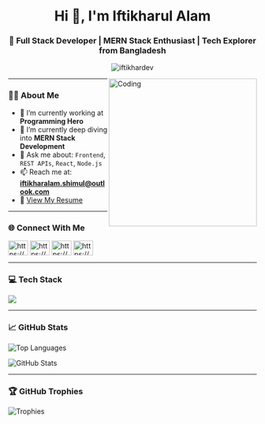 <h1 align="center">Hi 👋, I'm Iftikharul Alam</h1>
<h3 align="center">🚀 Full Stack Developer | MERN Stack Enthusiast | Tech Explorer from Bangladesh</h3>

<p align="center">
  <img src="https://komarev.com/ghpvc/?username=iftikhardev&label=Profile%20views&color=0e75b6&style=flat" alt="iftikhardev" />
</p>
<img align="right" alt="Coding" width="300" src="https://media.tenor.com/IieZUsqoYCwAAAAM/developer.gif"  />

---

### 👨‍💻 About Me


- 🔭 I’m currently working at **Programming Hero**
- 🌱 I’m currently deep diving into **MERN Stack Development**
- 💬 Ask me about: `Frontend`, `REST APIs`, `React`, `Node.js`
- 📫 Reach me at: **iftikharalam.shimul@outlook.com**
- 📄 [View My Resume](https://drive.google.com/file/d/1UUksKxrwPld-Xq2-_ZOFvDj06rWZ34QV/view?usp=sharing)

---

### 🌐 Connect With Me

<p align="left">
                        <a href="https://twitter.com/https://x.com/iftikhar15_alam" target="blank"><img align="center" src="https://raw.githubusercontent.com/rahuldkjain/github-profile-readme-generator/master/src/images/icons/Social/twitter.svg" alt="https://x.com/iftikhar15_alam" height="30" width="40" /></a>
                        <a href="https://linkedin.com/in/https://www.linkedin.com/in/deviftikhar/" target="blank"><img align="center" src="https://raw.githubusercontent.com/rahuldkjain/github-profile-readme-generator/master/src/images/icons/Social/linked-in-alt.svg" alt="https://www.linkedin.com/in/deviftikhar/" height="30" width="40" /></a>
                        <a href="https://fb.com/https://www.facebook.com/eitaamar/" target="blank"><img align="center" src="https://raw.githubusercontent.com/rahuldkjain/github-profile-readme-generator/master/src/images/icons/Social/facebook.svg" alt="https://www.facebook.com/eitaamar/" height="30" width="40" /></a>
                        <a href="https://instagram.com/https://www.instagram.com/shimul_scofield/" target="blank"><img align="center" src="https://raw.githubusercontent.com/rahuldkjain/github-profile-readme-generator/master/src/images/icons/Social/instagram.svg" alt="https://www.instagram.com/shimul_scofield/" height="30" width="40" /></a>
                    </p>

---

### 💻 Tech Stack

<p align="left">
  <img src="https://skillicons.dev/icons?i=react,nodejs,express,mongodb,tailwind,js,html,css,bootstrap,figma,c,cpp" />
</p>

---

### 📈 GitHub Stats

<p align="left">
  <img src="https://github-readme-stats.vercel.app/api/top-langs?username=iftikhardev&show_icons=true&locale=en&layout=compact" alt="Top Languages" />
</p>

<p align="left">
  <img src="https://github-readme-stats.vercel.app/api?username=iftikhardev&show_icons=true&locale=en" alt="GitHub Stats" />
</p>

---

### 🏆 GitHub Trophies

<p align="left">
  <img src="https://github-profile-trophy.vercel.app/?username=iftikhardev&theme=onedark&column=7" alt="Trophies" />
</p>





